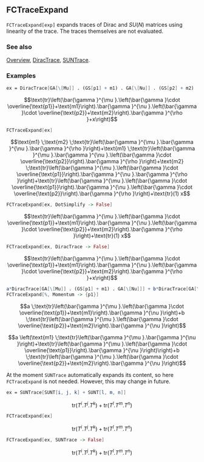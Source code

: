 ## FCTraceExpand

`FCTraceExpand[exp]` expands traces of Dirac and $SU(N)$ matrices using linearity of the trace. The traces themselves are not evaluated.

### See also

[Overview](Extra/FeynCalc.md), [DiracTrace](DiracTrace.md), [SUNTrace](SUNTrace.md).

### Examples

```mathematica
ex = DiracTrace[GA[\[Mu]] . (GS[p1] + m1) . GA[\[Nu]] . (GS[p2] + m2) . GA[\[Rho]] +x]
```

$$\text{tr}\left(\bar{\gamma }^{\mu }.\left(\bar{\gamma }\cdot \overline{\text{p1}}+\text{m1}\right).\bar{\gamma }^{\nu }.\left(\bar{\gamma }\cdot \overline{\text{p2}}+\text{m2}\right).\bar{\gamma }^{\rho }+x\right)$$

```mathematica
FCTraceExpand[ex]
```

$$\text{m1} \;\text{m2} \;\text{tr}\left(\bar{\gamma }^{\mu }.\bar{\gamma }^{\nu }.\bar{\gamma }^{\rho }\right)+\text{m1} \;\text{tr}\left(\bar{\gamma }^{\mu }.\bar{\gamma }^{\nu }.\left(\bar{\gamma }\cdot \overline{\text{p2}}\right).\bar{\gamma }^{\rho }\right)+\text{m2} \;\text{tr}\left(\bar{\gamma }^{\mu }.\left(\bar{\gamma }\cdot \overline{\text{p1}}\right).\bar{\gamma }^{\nu }.\bar{\gamma }^{\rho }\right)+\text{tr}\left(\bar{\gamma }^{\mu }.\left(\bar{\gamma }\cdot \overline{\text{p1}}\right).\bar{\gamma }^{\nu }.\left(\bar{\gamma }\cdot \overline{\text{p2}}\right).\bar{\gamma }^{\rho }\right)+\text{tr}(1) x$$

```mathematica
FCTraceExpand[ex, DotSimplify -> False]
```

$$\text{tr}\left(\bar{\gamma }^{\mu }.\left(\bar{\gamma }\cdot \overline{\text{p1}}+\text{m1}\right).\bar{\gamma }^{\nu }.\left(\bar{\gamma }\cdot \overline{\text{p2}}+\text{m2}\right).\bar{\gamma }^{\rho }\right)+\text{tr}(1) x$$

```mathematica
FCTraceExpand[ex, DiracTrace -> False]
```

$$\text{tr}\left(\bar{\gamma }^{\mu }.\left(\bar{\gamma }\cdot \overline{\text{p1}}+\text{m1}\right).\bar{\gamma }^{\nu }.\left(\bar{\gamma }\cdot \overline{\text{p2}}+\text{m2}\right).\bar{\gamma }^{\rho }+x\right)$$

```mathematica
a*DiracTrace[GA[\[Mu]] . (GS[p1] + m1) . GA[\[Nu]]] + b*DiracTrace[GA[\[Mu]] . (GS[p2] + m2) . GA[\[Nu]]]
FCTraceExpand[%, Momentum -> {p1}]
```

$$a \;\text{tr}\left(\bar{\gamma }^{\mu }.\left(\bar{\gamma }\cdot \overline{\text{p1}}+\text{m1}\right).\bar{\gamma }^{\nu }\right)+b \;\text{tr}\left(\bar{\gamma }^{\mu }.\left(\bar{\gamma }\cdot \overline{\text{p2}}+\text{m2}\right).\bar{\gamma }^{\nu }\right)$$

$$a \left(\text{m1} \;\text{tr}\left(\bar{\gamma }^{\mu }.\bar{\gamma }^{\nu }\right)+\text{tr}\left(\bar{\gamma }^{\mu }.\left(\bar{\gamma }\cdot \overline{\text{p1}}\right).\bar{\gamma }^{\nu }\right)\right)+b \;\text{tr}\left(\bar{\gamma }^{\mu }.\left(\bar{\gamma }\cdot \overline{\text{p2}}+\text{m2}\right).\bar{\gamma }^{\nu }\right)$$

At the moment `SUNTrace` automatically expands its content, so here `FCTraceExpand` is not needed. However, this may change in future.

```mathematica
ex = SUNTrace[SUNT[i, j, k] + SUNT[l, m, n]]
```

$$\text{tr}(T^i.T^j.T^k)+\text{tr}(T^l.T^m.T^n)$$

```mathematica
FCTraceExpand[ex]
```

$$\text{tr}(T^i.T^j.T^k)+\text{tr}(T^l.T^m.T^n)$$

```mathematica
FCTraceExpand[ex, SUNTrace -> False]
```

$$\text{tr}(T^i.T^j.T^k)+\text{tr}(T^l.T^m.T^n)$$
